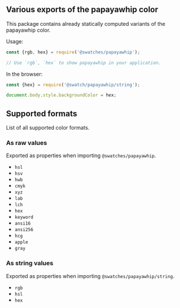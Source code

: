 ## Various exports of the papayawhip color

This package contains already statically computed variants of the papayawhip color.

Usage:
```js
const {rgb, hex} = require('@swatches/papayawhip');

// Use `rgb`, `hex` to show papayawhip in your application.
```

In the browser:
```js
const {hex} = require('@swatch/papayawhip/string');

document.body.style.backgroundColor = hex;
```

## Supported formats


List of all supported color formats.

### As raw values

Exported as properties when importing `@swatches/papayawhip`.

- `hsl`
- `hsv`
- `hwb`
- `cmyk`
- `xyz`
- `lab`
- `lch`
- `hex`
- `keyword`
- `ansi16`
- `ansi256`
- `hcg`
- `apple`
- `gray`

### As string values

Exported as properties when importing `@swatches/papayawhip/string`.

- `rgb`
- `hsl`
- `hex`
